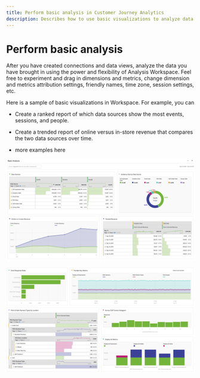 ```yaml
---
title: Perform basic analysis in Customer Journey Analytics
description: Describes how to use basic visualizations to analyze data in Customer Journey Analytics
---
```


# Perform basic analysis

After you have created connections and data views, analyze the data you have brought in using the power and flexibility of Analysis Workspace. Feel free to experiment and drag in dimensions and metrics, change dimension and metrics attribution settings, friendly names, time zone, session settings, etc.

Here is a sample of basic visualizations in Workspace. For example, you can

* Create a ranked report of which data sources show the most events, sessions, and people.

* Create a trended report of online versus in-store revenue that compares the two data sources over time.

* more examples here

 ![](assets/cja-basic-analysis.png)

 ![](assets/cja-basic-analysis2.png) 

